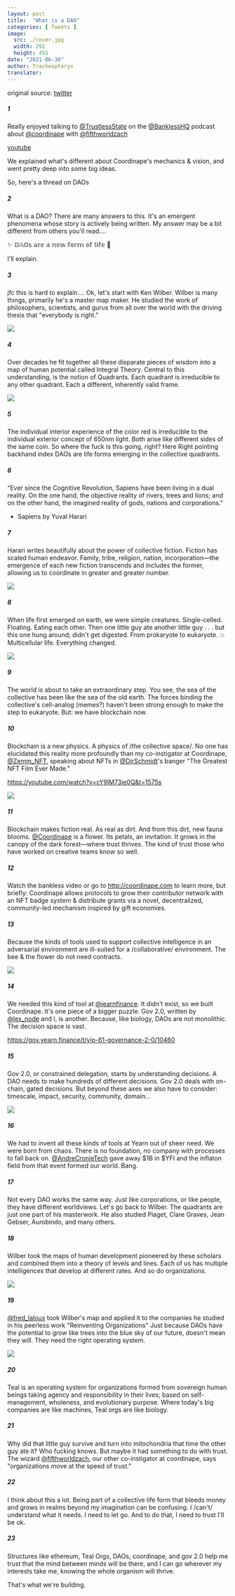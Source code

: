```yaml
---
layout: post
title:  "What is a DAO"
categories: [ Tweets ]
image:
  src: ./cover.jpg
  width: 292
  height: 455
date: "2021-06-30"
author: Tracheopteryx
translator:
---
```


original source: [twitter](https://twitter.com/tracheopteryx/status/1410243752434753547)

##### 1
Really enjoyed talking to [@TrustlessState](https://twitter.com/TrustlessState) on the [@BanklessHQ](https://twitter.com/BanklessHQ) podcast about [@coordinape](https://twitter.com/coordinape) with [@fifthworldzach](https://twitter.com/fifthworldzach)

[youtube](https://www.youtube.com/watch?v=JM0zF3AzFno)

We explained what's different about Coordinape's mechanics & vision, and went pretty deep into some big ideas.

So, here's a thread on DAOs

##### 2
What is a DAO? There are many answers to this. It's an emergent phenomena whose story is actively being written. My answer may be a bit different from others you'll read....

✨ 𝔻𝔸𝕆𝕤 𝕒𝕣𝕖 𝕒 𝕟𝕖𝕨 𝕗𝕠𝕣𝕞 𝕠𝕗 𝕝𝕚𝕗𝕖 🧫

I'll explain.

##### 3
jfc this is hard to explain.... Ok, let's start with Ken Wilber. Wilber is many things, primarily he's a master map maker. He studied the work of philosophers, scientists, and gurus from all over the world with the driving thesis that "everybody is right."

![](1.jpg?w=292&h=455)

##### 4
Over decades he fit together all these disparate pieces of wisdom into a map of human potential called Integral Theory. Central to this understanding, is the notion of Quadrants. Each quadrant is irreducible to any other quadrant. Each a different, inherently valid frame.

![](2.jpg?w=472&h=466)

##### 5
The individual interior experience of the color red is irreducible to the individual exterior concept of 650nm light. Both arise like different sides of the same coin. So where the fuck is this going, right? Here Right pointing backhand index DAOs are life forms emerging in the collective quadrants.

##### 6
“Ever since the Cognitive Revolution, Sapiens have been living in a dual reality. On the one hand, the objective reality of rivers, trees and lions; and on the other hand, the imagined reality of gods, nations and corporations.”
- Sapiens by Yuval Harari

##### 7
Harari writes beautifully about the power of collective fiction. Fiction has scaled human endeavor. Family, tribe, religion, nation, incorporation—the emergence of each new fiction transcends and includes the former, allowing us to coordinate in greater and greater number.

![](3.jpg?w=511&h=680)

##### 8
When life first emerged on earth, we were simple creatures. Single-celled. Floating. Eating each other. Then one little guy ate another little guy . . . but this one hung around; didn't get digested. From prokaryote to eukaryote. 💥 Multicellular life. Everything changed.

![](4.jpg?w=680&h=379)

##### 9
The world is about to take an extraordinary step. You see, the sea of the collective has been like the sea of the old earth. The forces binding the collective's cell-analog (memes?) haven't been strong enough to make the step to eukaryote. But: we have blockchain now.

##### 10
Blockchain is a new physics. A physics of /the collective space/. No one has elucidated this reality more profoundly than my co-instigator at Coordinape, [@Zemm_NFT](https://twitter.com/Zemm_NFT), speaking about NFTs in [@DirSchmidt](https://twitter.com/DirSchmidt)'s banger "The Greatest NFT Film Ever Made."

https://youtube.com/watch?v=cY9lM73ie0Q&t=1575s

![](5.jpg?w=650&h=1621)

##### 11
Blockchain makes fiction real. As real as dirt. And from this dirt, new fauna blooms. [@Coordinape](https://twitter.com/coordinape) is a flower. Its petals, an invitation. It grows in the canopy of the dark forest—where trust thrives. The kind of trust those who have worked on creative teams know so well.

##### 12
Watch the bankless video or go to http://coordinape.com to learn more, but briefly: Coordinape allows protocols to grow their contributor network with an NFT badge system & distribute grants via a novel, decentralized, community-led mechanism inspired by gift economies.

##### 13
Because the kinds of tools used to support collective intelligence in an adversarial environment are ill-suited for a /collaborative/ environment. The bee & the flower do not need contracts.

![](6.jpg?w=680&h=523)

##### 14
We needed this kind of tool at [@iearnfinance](https://twitter.com/iearnfinance). It didn't exist, so we built Coordinape. It's one piece of a bigger puzzle. Gov 2.0, written by [@lex_node](https://twitter.com/lex_node) and I, is another. Because, like biology, DAOs are not monolithic. The decision space is vast.

https://gov.yearn.finance/t/yip-61-governance-2-0/10460

##### 15
Gov 2.0, or constrained delegation, starts by understanding decisions. A DAO needs to make hundreds of different decisions. Gov 2.0 deals with on-chain, gated decisions. But beyond these axes we also have to consider: timescale, impact, security, community, domain...

![](7.png?w=1450&h=496)

##### 16
We had to invent all these kinds of tools at Yearn out of sheer need. We were born from chaos. There is no foundation, no company with processes to fall back on. [@AndreCronjeTech](https://twitter.com/AndreCronjeTech) gave away $1B in $YFI and the inflaton field from that event formed our world. Bang.

##### 17
Not every DAO works the same way. Just like corporations, or like people, they have different worldviews. Let's go back to Wilber. The quadrants are just one part of his masterwork. He also studied Piaget, Clare Graves, Jean Gebser, Aurobindo, and many others.

##### 18
Wilber took the maps of human development pioneered by these scholars and combined them into a theory of levels and lines. Each of us has multiple intelligences that develop at different rates. And so do organizations.

![](8.jpg?w=680&h=451)

##### 19
[@fred_laloux](https://twitter.com/fred_laloux) took Wilber's map and applied it to the companies he studied in his peerless work "Reinventing Organizations" Just because DAOs have the potential to grow like trees into the blue sky of our future, doesn't mean they will. They need the right operating system.

![](9.png?w=360&h=162)

##### 20
Teal is an operating system for organizations formed from sovereign human beings taking agency and responsibility in their lives; based on self-management, wholeness, and evolutionary purpose. Where today's big companies are like machines, Teal orgs are like biology.

##### 21
Why did that little guy survive and turn into mitochondria that time the other guy ate it? Who fucking knows. But maybe it had something to do with trust. The wizard [@fifthworldzach](https://twitter.com/fifthworldzach), our other co-instigator at coordinape, says "organizations move at the speed of trust."

##### 22
I think about this a lot. Being part of a collective life form that bleeds money and grows in realms beyond my imagination can be confusing. I /can't/ understand what it needs. I need to let go. And to do that, I need to trust I'll be ok.

##### 23
Structures like ethereum, Teal Orgs, DAOs, coordinape, and gov 2.0 help me trust that the mind between minds will be there, and I can go wherever my interests take me, knowing the whole organism will thrive.

That's what we're building.

